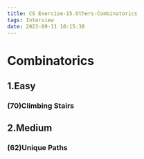 ```yaml
---
title: CS Exercise-15.Others-Combinatorics
tags: Interview
date: 2023-09-11 10:15:38
---
```


# Combinatorics

##   1.Easy

###   (70)Climbing Stairs

##   2.Medium

###   (62)Unique Paths

